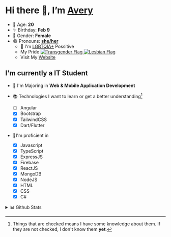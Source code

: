# Hi there 👋, I’m [Avery][website]

- 🌸 Age: **20**
- ✨ Birthday: **Feb 9**
- 🎨 Gender: **Female**
- 😄 Pronouns: **[she/her][pronounspage]**
  - 🌈 I'm [LGBTQIA+][lgbt-foundation] Possitive
  - <div class="Flags">
      <span>My Pride</span>
      <a href="https://en.pronouns.page/dictionary/terminology#transgender">
        <img src="https://pronouns.page/flags/Transgender.png" alt="Transgender Flag" height="15px"/>
      </a>
      <a href="https://en.pronouns.page/dictionary/terminology#lesbian">
      <img src="https://pronouns.page/flags/Lesbian.png" alt="Lesbian Flag" height="15px"/>
      </a>
    </div>
  - Visit My [Website][website]

## I'm currently a IT Student

- 📌 I'm Majoring in **Web & Mobile Application Development**
- 📚 Technologies I want to learn or get a better understanding[^1]

  - [ ] Angular
  - [x] Bootstrap
  - [x] TailwindCSS
  - [x] Dart/Flutter

- 🎉I'm proficient in

  - [x] Javascript
  - [x] TypeScript
  - [x] ExpressJS
  - [x] Firebase
  - [x] ReactJS
  - [x] MongoDB
  - [x] NodeJS
  - [x] HTML
  - [x] CSS
  - [x] C#

<details>
  <summary>
    📊 Github Stats
  </summary>

<!--START_SECTION:waka-->
![Code Time](http://img.shields.io/badge/Code%20Time-630%20hrs%2025%20mins-blue)

![Profile Views](http://img.shields.io/badge/Profile%20Views-0-blue)

**🐱 My GitHub Data** 

> 📦 130.1 kB Used in GitHub's Storage 
 > 
> 🏆 84 Contributions in the Year 2023
 > 
> 💼 Opted to Hire
 > 
> 📜 23 Public Repositories 
 > 
> 🔑 28 Private Repositories 
 > 
**I'm a Night 🦉** 

```text
🌞 Morning                131 commits         ███░░░░░░░░░░░░░░░░░░░░░░   11.51 % 
🌆 Daytime                425 commits         █████████░░░░░░░░░░░░░░░░   37.35 % 
🌃 Evening                428 commits         █████████░░░░░░░░░░░░░░░░   37.61 % 
🌙 Night                  154 commits         ███░░░░░░░░░░░░░░░░░░░░░░   13.53 % 
```
📅 **I'm Most Productive on Monday** 

```text
Monday                   255 commits         ██████░░░░░░░░░░░░░░░░░░░   22.41 % 
Tuesday                  221 commits         █████░░░░░░░░░░░░░░░░░░░░   19.42 % 
Wednesday                165 commits         ████░░░░░░░░░░░░░░░░░░░░░   14.50 % 
Thursday                 170 commits         ████░░░░░░░░░░░░░░░░░░░░░   14.94 % 
Friday                   139 commits         ███░░░░░░░░░░░░░░░░░░░░░░   12.21 % 
Saturday                 101 commits         ██░░░░░░░░░░░░░░░░░░░░░░░   08.88 % 
Sunday                   87 commits          ██░░░░░░░░░░░░░░░░░░░░░░░   07.64 % 
```


📊 **This Week I Spent My Time On** 

```text
🕑︎ Time Zone: America/Halifax

💬 Programming Languages: 
Java                     6 hrs 43 mins       ████████████████░░░░░░░░░   62.63 % 
Kotlin                   2 hrs 12 mins       █████░░░░░░░░░░░░░░░░░░░░   20.62 % 
HTML                     1 hr 1 min          ██░░░░░░░░░░░░░░░░░░░░░░░   09.57 % 
Properties               16 mins             █░░░░░░░░░░░░░░░░░░░░░░░░   02.59 % 
XML                      14 mins             █░░░░░░░░░░░░░░░░░░░░░░░░   02.29 % 

🔥 Editors: 
IntelliJ                 8 hrs 17 mins       ███████████████████░░░░░░   77.23 % 
Android Studio           2 hrs 26 mins       ██████░░░░░░░░░░░░░░░░░░░   22.77 % 

🐱‍💻 Projects: 
java-ee-restaurant-projec4 hrs 22 mins       ██████████░░░░░░░░░░░░░░░   40.71 % 
java-ee-test-3-Avery-Rose1 hr 55 mins        ████░░░░░░░░░░░░░░░░░░░░░   17.89 % 
java-ee-assignment-3-Aver1 hr 54 mins        ████░░░░░░░░░░░░░░░░░░░░░   17.79 % 
lab11-room-Avery-Rose    1 hr 26 mins        ███░░░░░░░░░░░░░░░░░░░░░░   13.47 % 
lab-12-Avery-Rose        38 mins             ██░░░░░░░░░░░░░░░░░░░░░░░   06.04 % 

💻 Operating System: 
Windows                  10 hrs 44 mins      █████████████████████████   100.00 % 
```

**I Mostly Code in JavaScript** 

```text
JavaScript               23 repos            ███████░░░░░░░░░░░░░░░░░░   26.74 % 
Kotlin                   13 repos            ████░░░░░░░░░░░░░░░░░░░░░   15.12 % 
Java                     13 repos            ████░░░░░░░░░░░░░░░░░░░░░   15.12 % 
HTML                     8 repos             ██░░░░░░░░░░░░░░░░░░░░░░░   09.30 % 
Python                   1 repo              ░░░░░░░░░░░░░░░░░░░░░░░░░   01.16 % 
```



**Timeline**

![Lines of Code chart](https://raw.githubusercontent.com/Avery-Rose/Avery-Rose/main/assets/bar_graph.png)


 Last Updated on 13/04/2023 18:36:10 UTC
<!--END_SECTION:waka-->

</details>

[^1]:
    Things that are checked means I have some knowledge about them.
    If they are not checked, I don't know them **yet**.

[//]: <> (Links)

[wakatime-profile]: https://wakatime.com/@Averyyyyyyyy
[pronouns-definitions]: https://en.pronouns.page/she/her
[pronounspage]: https://pronouns.page/@cattgirlava
[lgbt-foundation]: https://lgbt.foundation/
[website]: https://avarose.dev/
[alexandres-badge-repo]: https://github.com/alexandresanlim/Badges4-README.md-Profile
